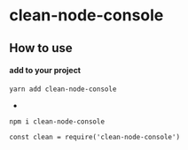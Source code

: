 # clean-node-console

## How to use

#### add to your project
```
yarn add clean-node-console
```
-
```
npm i clean-node-console
```
```
const clean = require('clean-node-console')
```
